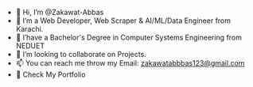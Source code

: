 - 👋 Hi, I’m @Zakawat-Abbas
- 👀 I’m a Web Developer, Web Scraper & AI/ML/Data Engineer from Karachi.
- 🌱 I’have a Bachelor's Degree in Computer Systems Engineering from NEDUET
- 💞️ I’m looking to collaborate on Projects.
- 📫 You can reach me throw my Email: zakawatabbbas123@gmail.com
- 💼 Check My Portfolio

<!---
Zakawat-Abbas/Zakawat-Abbas is a ✨ special ✨ repository because its `README.md` (this file) appears on your GitHub profile.
You can click the Preview link to take a look at your changes.
--->
